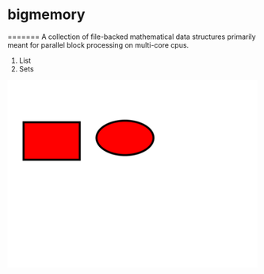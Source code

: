 bigmemory
=========


=======
A collection of file-backed mathematical data structures primarily meant for parallel block processing on multi-core cpus.

1. List
2. Sets


![SVG Test](t.svg)
